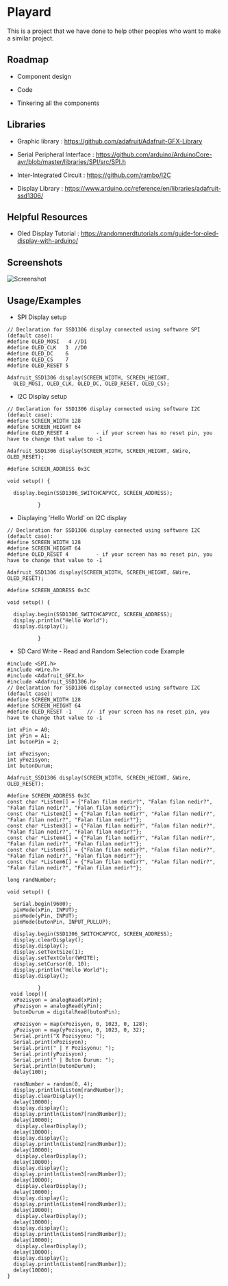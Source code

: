 
# Playard

This is a project that we have done to help other peoples who want to make a similar project.


## Roadmap

- Component design

- Code

- Tinkering all the components

## Libraries

- Graphic library : https://github.com/adafruit/Adafruit-GFX-Library

- Serial Peripheral Interface : https://github.com/arduino/ArduinoCore-avr/blob/master/libraries/SPI/src/SPI.h

- Inter-Integrated Circuit : https://github.com/rambo/I2C

- Display Library : https://www.arduino.cc/reference/en/libraries/adafruit-ssd1306/

## Helpful Resources

- Oled Display Tutorial : https://randomnerdtutorials.com/guide-for-oled-display-with-arduino/


## Screenshots

![Screenshot](photos/IMG-4930.jpg)

## Usage/Examples

- SPI Display setup

``` wiring
// Declaration for SSD1306 display connected using software SPI (default case):
#define OLED_MOSI   4 //D1
#define OLED_CLK   3  //D0
#define OLED_DC    6  
#define OLED_CS    7
#define OLED_RESET 5

Adafruit_SSD1306 display(SCREEN_WIDTH, SCREEN_HEIGHT,
  OLED_MOSI, OLED_CLK, OLED_DC, OLED_RESET, OLED_CS);
```

- I2C Display setup
``` wiring
// Declaration for SSD1306 display connected using software I2C (default case):
#define SCREEN_WIDTH 128	
#define SCREEN_HEIGHT 64	
#define OLED_RESET 4		 - if your screen has no reset pin, you have to change that value to -1

Adafruit_SSD1306 display(SCREEN_WIDTH, SCREEN_HEIGHT, &Wire, OLED_RESET);

#define SCREEN_ADDRESS 0x3C

void setup() {

  display.begin(SSD1306_SWITCHCAPVCC, SCREEN_ADDRESS);
  
          }
```

- Displaying 'Hello World' on I2C display
``` wiring
// Declaration for SSD1306 display connected using software I2C (default case):
#define SCREEN_WIDTH 128	
#define SCREEN_HEIGHT 64	
#define OLED_RESET 4		 - if your screen has no reset pin, you have to change that value to -1

Adafruit_SSD1306 display(SCREEN_WIDTH, SCREEN_HEIGHT, &Wire, OLED_RESET);

#define SCREEN_ADDRESS 0x3C

void setup() {

  display.begin(SSD1306_SWITCHCAPVCC, SCREEN_ADDRESS);
  display.println("Hello World");
  display.display();
 
          }
```

- SD Card Write - Read and Random Selection code Example
``` wiring
#include <SPI.h>
#include <Wire.h>
#include <Adafruit_GFX.h>
#include <Adafruit_SSD1306.h>
// Declaration for SSD1306 display connected using software I2C (default case):
#define SCREEN_WIDTH 128  
#define SCREEN_HEIGHT 64  
#define OLED_RESET -1     //- if your screen has no reset pin, you have to change that value to -1

int xPin = A0; 
int yPin = A1; 
int butonPin = 2; 

int xPozisyon;
int yPozisyon;
int butonDurum;

Adafruit_SSD1306 display(SCREEN_WIDTH, SCREEN_HEIGHT, &Wire, OLED_RESET);

#define SCREEN_ADDRESS 0x3C
const char *Listem[] = {"Falan filan nedir?", "Falan filan nedir?", "Falan filan nedir?", "Falan filan nedir?"};
const char *Listem2[] = {"Falan filan nedir?", "Falan filan nedir?", "Falan filan nedir?", "Falan filan nedir?"};
const char *Listem3[] = {"Falan filan nedir?", "Falan filan nedir?", "Falan filan nedir?", "Falan filan nedir?"};
const char *Listem4[] = {"Falan filan nedir?", "Falan filan nedir?", "Falan filan nedir?", "Falan filan nedir?"};
const char *Listem5[] = {"Falan filan nedir?", "Falan filan nedir?", "Falan filan nedir?", "Falan filan nedir?"};
const char *Listem6[] = {"Falan filan nedir?", "Falan filan nedir?", "Falan filan nedir?", "Falan filan nedir?"};

long randNumber;

void setup() {
  
  Serial.begin(9600);
  pinMode(xPin, INPUT);
  pinMode(yPin, INPUT);
  pinMode(butonPin, INPUT_PULLUP);

  display.begin(SSD1306_SWITCHCAPVCC, SCREEN_ADDRESS);
  display.clearDisplay();
  display.display();
  display.setTextSize(1);
  display.setTextColor(WHITE);
  display.setCursor(0, 10);
  display.println("Hello World");
  display.display();
 
          }
 void loop(){
  xPozisyon = analogRead(xPin);
  yPozisyon = analogRead(yPin);
  butonDurum = digitalRead(butonPin);
  
  xPozisyon = map(xPozisyon, 0, 1023, 0, 128);
  yPozisyon = map(yPozisyon, 0, 1023, 0, 32);
  Serial.print("X Pozisyonu: ");
  Serial.print(xPozisyon);
  Serial.print(" | Y Pozisyonu: ");
  Serial.print(yPozisyon);
  Serial.print(" | Buton Durum: ");
  Serial.println(butonDurum);
  delay(100);

  randNumber = random(0, 4);
  display.println(Listem[randNumber]);
  display.clearDisplay();
  delay(10000);
  display.display();
  display.println(Listem7[randNumber]);
  delay(10000);
   display.clearDisplay();
  delay(10000);
  display.display();
  display.println(Listem2[randNumber]);
  delay(10000);
   display.clearDisplay();
  delay(10000);
  display.display();
  display.println(Listem3[randNumber]);
  delay(10000);
   display.clearDisplay();
  delay(10000);
  display.display();
  display.println(Listem4[randNumber]);
  delay(10000);
   display.clearDisplay();
  delay(10000);
  display.display();
  display.println(Listem5[randNumber]);
  delay(10000);
   display.clearDisplay();
  delay(10000);
  display.display();
  display.println(Listem6[randNumber]);
  delay(10000);
}
```



 
